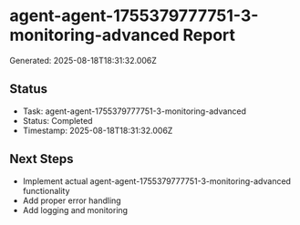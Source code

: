 # agent-agent-1755379777751-3-monitoring-advanced Report

Generated: 2025-08-18T18:31:32.006Z

## Status
- Task: agent-agent-1755379777751-3-monitoring-advanced
- Status: Completed
- Timestamp: 2025-08-18T18:31:32.006Z

## Next Steps
- Implement actual agent-agent-1755379777751-3-monitoring-advanced functionality
- Add proper error handling
- Add logging and monitoring
